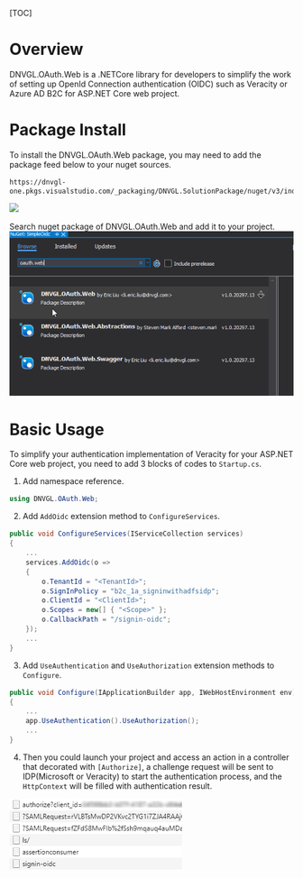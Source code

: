 [TOC]

# Overview

DNVGL.OAuth.Web is a .NETCore library for developers to simplify the work of setting up OpenId Connection authentication (OIDC) such as Veracity or Azure AD B2C for ASP.NET Core web project.

# Package Install

To install the DNVGL.OAuth.Web package, you may need to add the package feed below to your nuget sources.

```
https://dnvgl-one.pkgs.visualstudio.com/_packaging/DNVGL.SolutionPackage/nuget/v3/index.json
```

![](../images/DNVGL.OAuth.Web/adding-feed.png)

Search nuget package of DNVGL.OAuth.Web and add it to your project.
![](../images/DNVGL.OAuth.Web/download-package.png)

# Basic Usage

To simplify your authentication implementation of Veracity for your ASP.NET Core web project, you need to add 3 blocks of codes to `Startup.cs`.

1. Add namespace reference. 

```csharp
using DNVGL.OAuth.Web;
```

2. Add `AddOidc` extension method to `ConfigureServices`.
```csharp
public void ConfigureServices(IServiceCollection services)
{
	...
	services.AddOidc(o =>
	{
		o.TenantId = "<TenantId>";
		o.SignInPolicy = "b2c_1a_signinwithadfsidp";
		o.ClientId = "<ClientId>";
		o.Scopes = new[] { "<Scope>" };
		o.CallbackPath = "/signin-oidc";
	});
	...
}
```

3. Add `UseAuthentication` and `UseAuthorization` extension methods to `Configure`.
```csharp
public void Configure(IApplicationBuilder app, IWebHostEnvironment env)
{
	...
	app.UseAuthentication().UseAuthorization();
	...
}
```

4. Then you could launch your project and access an action in a controller that decorated with `[Authorize]`, a challenge request will be sent to IDP(Microsoft or Veracity) to start the authentication process, and the `HttpContext` will be filled with authentication result. 

![](../images/DNVGL.OAuth.Web/challenge.png)
